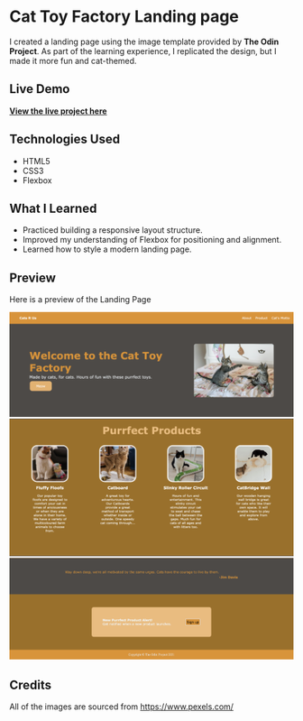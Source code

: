 # Cat Toy Factory Landing page

I created a landing page using the image template provided by **The Odin Project**. 
As part of the learning experience, I replicated the design, but I  made it more fun and cat-themed.

## Live Demo

[**View the live project here**](https://aimei60.github.io/landing-page/)

## Technologies Used

- HTML5  
- CSS3  
- Flexbox  

## What I Learned

- Practiced building a responsive layout structure.
- Improved my understanding of Flexbox for positioning and alignment.
- Learned how to style a modern landing page.

## Preview

Here is a preview of the Landing Page

![Screenshot of my landing page](screenshots/s1.png)
![Screenshot of my landing page](screenshots/s2.png)
![Screenshot of my landing page](screenshots/s3.png)

## Credits

All of the images are sourced from https://www.pexels.com/
